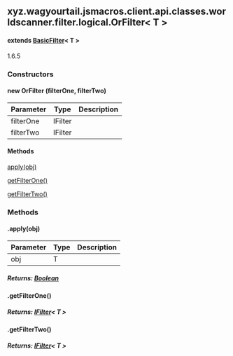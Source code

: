 

xyz.wagyourtail.jsmacros.client.api.classes.worldscanner.filter.logical.OrFilter< T >
-------------------------------------------------------------------------------------

#### extends [BasicFilter](1.9.2/xyz/wagyourtail/jsmacros/client/api/classes/worldscanner/filter/BasicFilter.html)< T >

1.6.5

### Constructors

#### new OrFilter (filterOne, filterTwo)

| Parameter | Type | Description |
|---|---|---|
| filterOne | IFilter<T> |  |
| filterTwo | IFilter<T> |  |



#### Methods

[apply(obj)](#apply-T-)


[getFilterOne()](#getFilterOne-)


[getFilterTwo()](#getFilterTwo-)



### Methods

#### .apply(obj)

| Parameter | Type | Description |
|---|---|---|
| obj | T |  |

##### Returns: [Boolean](https://docs.oracle.com/javase/8/docs/api/index.html?java/lang/Boolean.html)



#### .getFilterOne()


##### Returns: [IFilter](1.9.2/xyz/wagyourtail/jsmacros/client/api/classes/worldscanner/filter/api/IFilter.html)< T >



#### .getFilterTwo()


##### Returns: [IFilter](1.9.2/xyz/wagyourtail/jsmacros/client/api/classes/worldscanner/filter/api/IFilter.html)< T >




